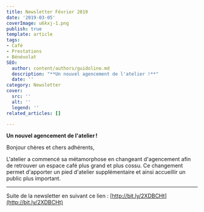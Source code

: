 ```yaml
---
title: Newsletter Février 2019
date: '2019-03-05'
coverImage: u6kxj-1.png
publish: true
template: article
tags:
- Café
- Prestations
- Bénévolat
SEO:
  author: content/authors/guidoline.md
  description: "**Un nouvel agencement de l'atelier !**"
  date: ''
category: Newsletter
cover:
  src: ''
  alt: ''
  legend: ''
related_articles: []

---
```

**Un nouvel agencement de l'atelier !**

Bonjour chères et chers adhérents,

L'atelier a commencé sa métamorphose en changeant d'agencement afin de retrouver un espace café plus grand et plus cossu. Ce changement permet d'apporter un pied d'atelier supplémentaire et ainsi accueillir un public plus important.

___

Suite de la newsletter en suivant ce lien : [http://bit.ly/2XDBCHt](http://bit.ly/2XDBCHt)